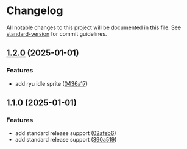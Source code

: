 # Changelog

All notable changes to this project will be documented in this file. See [standard-version](https://github.com/conventional-changelog/standard-version) for commit guidelines.

## [1.2.0](https://github.com/annalhq/gameDev/compare/v1.1.0...v1.2.0) (2025-01-01)

### Features

- add ryu idle sprite ([0436a17](https://github.com/annalhq/gameDev/commit/0436a174698221c597e70a4fb0bed6d8cb415ec9))

## 1.1.0 (2025-01-01)

### Features

- add standard release support ([02afeb6](https://github.com/annalhq/gameDev/commit/02afeb6368f0a3a05ff74207299e1dca61393b71))
- add standard release support ([390a519](https://github.com/annalhq/gameDev/commit/390a519b4a2569b039f38614fff6def938d20678))
